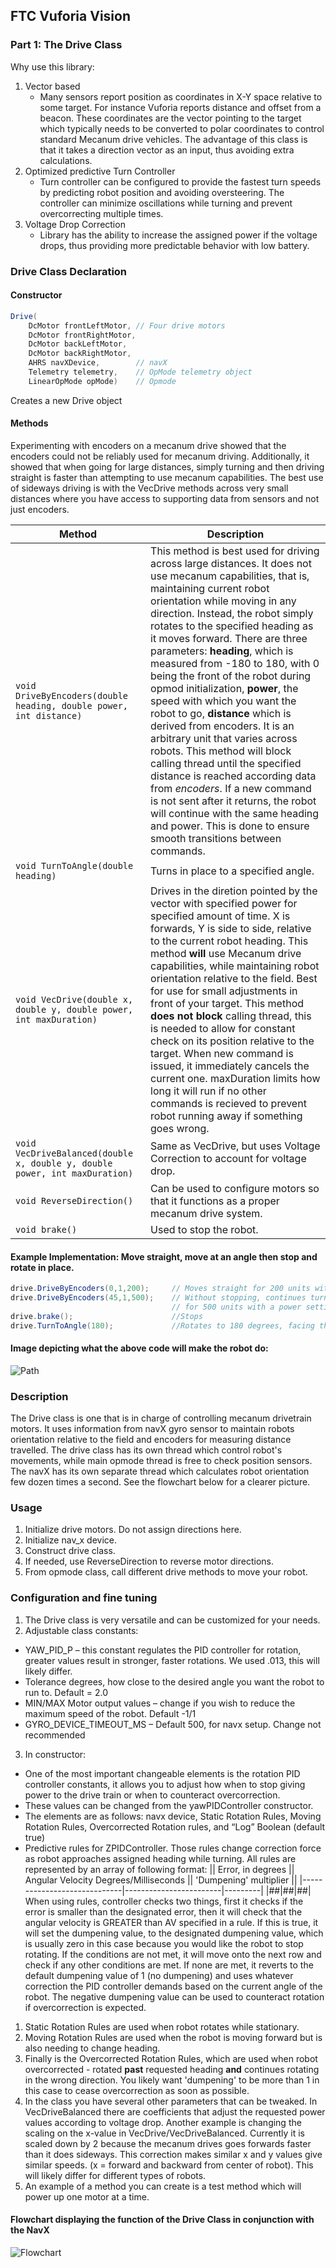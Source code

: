 ## FTC Vuforia Vision

### Part 1: The Drive Class

Why use this library:
1.	Vector based
    -	Many sensors report position as coordinates in X-Y space relative to some target. For instance Vuforia reports distance and offset from a beacon. These coordinates are the vector pointing to the target which typically needs to be converted to polar coordinates to control standard Mecanum drive vehicles. The advantage of this class is that it takes a direction vector as an input, thus avoiding extra calculations.
2. Optimized predictive Turn Controller
    -	Turn controller can be configured to provide the fastest turn speeds by predicting robot position and avoiding oversteering. The controller can minimize oscillations while turning and prevent overcorrecting multiple times.
3.	Voltage Drop Correction
    -	Library has the ability to increase the assigned power if the voltage drops, thus providing more predictable behavior with low battery. 


### Drive Class Declaration

#### Constructor
``` Java
Drive(
    DcMotor frontLeftMotor, // Four drive motors
    DcMotor frontRightMotor, 
    DcMotor backLeftMotor, 
    DcMotor backRightMotor, 
    AHRS navXDevice,        // navX
    Telemetry telemetry,    // OpMode telemetry object
    LinearOpMode opMode)    // Opmode
```
Creates a new Drive object

#### Methods
Experimenting with encoders on a mecanum drive showed that the encoders could not be reliably used for mecanum driving. Additionally, it showed that when going for large distances, simply turning and then driving straight is faster than attempting to use mecanum capabilities. The best use of sideways driving is with the VecDrive methods across very small distances where you have access to supporting data from sensors and not just encoders.

| Method | Description |
|-----------------------------|------------------------|
|`void DriveByEncoders(double heading, double power, int distance)`| This method is best used for driving across large distances. It does not use mecanum capabilities, that is, maintaining current robot orientation while moving in any direction. Instead, the robot simply rotates to the specified heading as it moves forward. There are three parameters: **heading**, which is measured from -180 to 180, with 0 being the front of the robot during opmod initialization, **power**, the speed with which you want the robot to go, **distance** which is derived from encoders. It is an arbitrary unit that varies across robots. This method will block calling thread until the specified distance is reached according data from *encoders*. If a new command is not sent after it returns, the robot will continue with the same heading and power. This is done to ensure smooth transitions between commands. |
|`void TurnToAngle(double heading)`| Turns in place to a specified angle. |
|`void VecDrive(double x, double y, double power, int maxDuration)`|Drives in the diretion pointed by the vector with specified power for specified amount of time. X is forwards, Y is side to side, relative to the current robot heading. This method **will** use Mecanum drive capabilities, while maintaining robot orientation relative to the field. Best for use for small adjustments in front of your target. This method **does not block** calling thread, this is needed to allow for constant check on its position relative to the target. When new command is issued, it immediately cancels the current one. maxDuration limits how long it will run if no other commands is recieved to prevent robot running away if something goes wrong.|
|`void VecDriveBalanced(double x, double y, double power, int maxDuration)`|Same as VecDrive, but uses Voltage Correction to account for voltage drop.|
|`void ReverseDirection()`|Can be used to configure motors so that it functions as a proper mecanum drive system.|
|`void brake()`| Used to stop the robot.|
#### Example Implementation: Move straight, move at an angle then stop and rotate in place.
```Java
drive.DriveByEncoders(0,1,200);     // Moves straight for 200 units with a power setting of 1.
drive.DriveByEncoders(45,1,500);    // Without stopping, continues turning 45 degrees to the right 
                                    // for 500 units with a power setting of 1.
drive.brake();                      //Stops 
drive.TurnToAngle(180);             //Rotates to 180 degrees, facing the direction opposite to what it started with.
```

#### Image depicting what the above code will make the robot do:
![Path](http://i.imgur.com/kygFhsu.png)

### Description
The Drive class is one that is in charge of controlling mecanum drivetrain motors. It uses information from navX gyro sensor to maintain robots orientation relative to the field and encoders for measuring distance travelled.
The drive class has its own thread which control robot's movements, while main opmode thread is free to check position sensors. 
The navX has its own separate thread which calculates robot orientation few dozen times a second. 
See the flowchart below for a clearer picture.

### Usage

1.	Initialize drive motors. Do not assign directions here.
2.	Initialize nav_x device.
3.	Construct drive class.
4.	If needed, use ReverseDirection to reverse motor directions.
5.	From opmode class, call different drive methods to move your robot.
### Configuration and fine tuning
1.	The Drive class is very versatile and can be customized for your needs.
2.	Adjustable class constants:
- YAW_PID_P – this constant regulates the PID controller for rotation, greater values result in stronger, faster rotations. We used .013, this will likely differ.
- Tolerance degrees, how close to the desired angle you want the robot to run to. Default = 2.0
- MIN/MAX Motor output values – change if you wish to reduce the maximum speed of the robot. Default -1/1
- GYRO_DEVICE_TIMEOUT_MS – Default 500, for navx setup. Change not recommended
3. In constructor:
-   One of the most important changeable elements is the rotation PID controller constants, it allows you to adjust how when to stop giving power to the drive train or when to counteract overcorrection. 
-	These values can be changed from the yawPIDController constructor.
-	The elements are as follows: navx device, Static Rotation Rules, Moving Rotation Rules, Overcorrected Rotation rules, and “Log” Boolean (default true)
- Predictive rules for ZPIDController. Those rules change correction force as robot approaches assigned heading while turning. All rules are represented by an array of following format:
                || Error, in degrees || Angular Velocity Degrees/Milliseconds || 'Dumpening' multiplier ||
                |-----------------------------|------------------------|---------|
                |##|##|##|
When using rules, controller checks two things, first it checks if the error is smaller than the designated error, then it will check that the angular velocity is GREATER than AV specified in a rule. If this is true, it will set the dumpening value, to the designated dumpening value, which is usually zero in this case because you would like the robot to stop rotating. If the conditions are not met, it will move onto the next row and check if any other conditions are met. If none are met, it reverts to the default dumpening value of 1 (no dumpening) and uses whatever correction the PID controller demands based on the current angle of the robot.
The negative dumpening value can be used to counteract rotation if overcorrection is expected.                
1.	Static Rotation Rules are used when robot rotates while stationary.
2.	Moving Rotation Rules are used when the robot is moving forward but is also needing to change heading.          
3.	Finally is the Overcorrected Rotation Rules, which are used when robot overcorrected - rotated **past** requested heading **and** continues rotating in the wrong direction. You likely want 'dumpening' to be more than 1 in this case to cease overcorrection as soon as possible.             
4.	In the class you have several other parameters that can be tweaked. In VecDriveBalanced there are coefficients that adjust the requested power values according to voltage drop. Another example is changing the scaling on the x-value in VecDrive/VecDriveBalanced. Currently it is scaled down by 2 because the mecanum drives goes forwards faster than it does sideways.  This correction makes similar x and y values give similar speeds. (x = forward and backward from center of robot). This will likely differ for different types of robots.
5.	An example of a method you can create is a test method which will power up one motor at a time.

#### Flowchart displaying the function of the Drive Class in conjunction with the NavX
![Flowchart](http://i.imgur.com/5u3rdjM.png)
